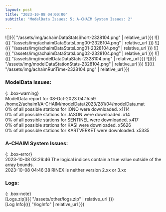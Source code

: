 ```yaml
---
layout: post
title: "2023-10-08 04:00:00"
subtitle: "ModelData Issues: 5; A-CHAIM System Issues: 2"

---
```


![]({{ "/assets/img/achaimDataStatsShort-2328104.png" | relative_url }})
![]({{ "/assets/img/achaimDataStatsLong00-2328104.png" | relative_url }})
![]({{ "/assets/img/achaimDataStatsLong01-2328104.png" | relative_url }})
![]({{ "/assets/img/achaimDataStatsLong02-2328104.png" | relative_url }})
![]({{ "/assets/img/modelDataDataStats-2328104.png" | relative_url }})
![]({{ "/assets/img/modelDataStationStats-2328104.png" | relative_url }})
![]({{ "/assets/img/achaimRunTime-2328104.png" | relative_url }})


### ModelData Issues:  
  
{: .box-warning}  
 ModelData report for 08-Oct-2023 04:15:59   
 /home2/achaim1/A-CHAIM/modelData/2023/281/04/modelData.mat   
 0% of all possible stations for IONO were downloaded. x1114   
 0% of all possible stations for JASON were downloaded. x14   
 0% of all possible stations for SENTINEL were downloaded. x417   
 0% of all possible stations for KASI were downloaded. x5626   
 0% of all possible stations for KARTVERKET were downloaded. x5335   
  
### A-CHAIM System Issues:  
  
{: .box-error}  
2023-10-08 03:26:46 The logical indices contain a true value outside of the array bounds.  
2023-10-08 04:46:38 RINEX is neither version 2.xx or 3.xx  

### Logs:  
  
{: .box-note}  
[Logs.zip]({{ "/assets/other/logs.zip" | relative_url }})  
[Log Info]({{ "/logInfo" | relative_url }})  
